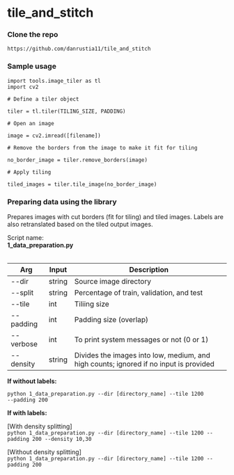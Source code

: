 # tile_and_stitch

### Clone the repo

```
https://github.com/danrustia11/tile_and_stitch
```

### Sample usage

```
import tools.image_tiler as tl
import cv2

# Define a tiler object

tiler = tl.tiler(TILING_SIZE, PADDING)

# Open an image

image = cv2.imread([filename])

# Remove the borders from the image to make it fit for tiling

no_border_image = tiler.remove_borders(image)

# Apply tiling

tiled_images = tiler.tile_image(no_border_image)
```

### Preparing data using the library

Prepares images with cut borders (fit for tiling) and tiled images. Labels are also retranslated based on the tiled output images.

Script name: <br><b>1_data_preparation.py</b> <br><br>

| Arg       | Input  | Description                                                                           |
| --------- | ------ | ------------------------------------------------------------------------------------- |
| --dir     | string | Source image directory                                                                |
| --split   | string | Percentage of train, validation, and test                                             |
| --tile    | int    | Tiliing size                                                                          |
| --padding | int    | Padding size (overlap)                                                                |
| --verbose | int    | To print system messages or not (0 or 1)                                              |
| --density | string | Divides the images into low, medium, and high counts; ignored if no input is provided |

<b>If without labels:</b><br>

<code>python 1_data_preparation.py --dir [directory_name] --tile 1200 --padding 200</code>

<b>If with labels:</b><br>

[With density splitting]<br>
`python 1_data_preparation.py --dir [directory_name] --tile 1200 --padding 200 --density 10,30`

[Without density splitting]<br>
`python 1_data_preparation.py --dir [directory_name] --tile 1200 --padding 200`
